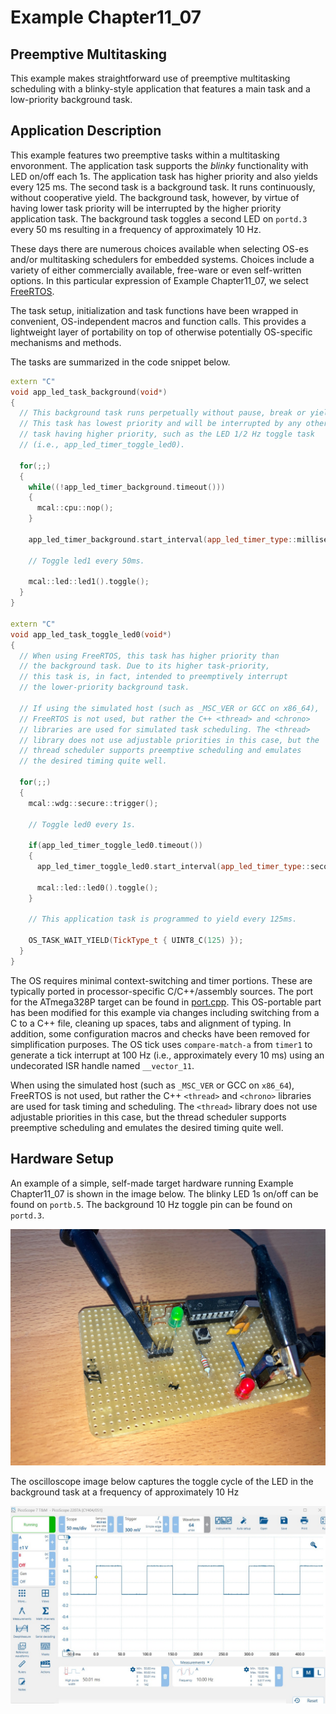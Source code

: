 # Example Chapter11_07
## Preemptive Multitasking

This example makes straightforward use
of preemptive multitasking scheduling with a blinky-style application
that features a main task and a low-priority background task.

## Application Description

This example features two preemptive tasks within a multitasking envoronment.
The application task supports the _blinky_ functionality with LED on/off each 1s.
The application task has higher priority and also yields every $125~\text{ms}$.
The second task is a background task. It runs continuously,
without cooperative yield. The background task, however,
by virtue of having lower task priority will be interrupted
by the higher priority application task. The background task
toggles a second LED on `portd.3` every $50~\text{ms}$
resulting in a frequency of approximately $10~\text{Hz}$.

These days there are numerous choices available when selecting
OS-es and/or multitasking schedulers for embedded systems.
Choices include a variety of either commercially available,
free-ware or even self-written options. In this particular
expression of Example Chapter11_07, we select
[FreeRTOS](https://www.freertos.org).

The task setup, initialization and task functions
have been wrapped in convenient, OS-independent macros
and function calls. This provides a lightweight layer
of portability on top of otherwise potentially OS-specific
mechanisms and methods.

The tasks are summarized in the code snippet below.

```cpp
extern "C"
void app_led_task_background(void*)
{
  // This background task runs perpetually without pause, break or yield
  // This task has lowest priority and will be interrupted by any other
  // task having higher priority, such as the LED 1/2 Hz toggle task
  // (i.e., app_led_timer_toggle_led0).

  for(;;)
  {
    while((!app_led_timer_background.timeout()))
    {
      mcal::cpu::nop();
    }

    app_led_timer_background.start_interval(app_led_timer_type::milliseconds(app_led_tick_type { UINT8_C(50) }));

    // Toggle led1 every 50ms.

    mcal::led::led1().toggle();
  }
}

extern "C"
void app_led_task_toggle_led0(void*)
{
  // When using FreeRTOS, this task has higher priority than
  // the background task. Due to its higher task-priority,
  // this task is, in fact, intended to preemptively interrupt
  // the lower-priority background task.

  // If using the simulated host (such as _MSC_VER or GCC on x86_64),
  // FreeRTOS is not used, but rather the C++ <thread> and <chrono>
  // libraries are used for simulated task scheduling. The <thread>
  // library does not use adjustable priorities in this case, but the
  // thread scheduler supports preemptive scheduling and emulates
  // the desired timing quite well.

  for(;;)
  {
    mcal::wdg::secure::trigger();

    // Toggle led0 every 1s.

    if(app_led_timer_toggle_led0.timeout())
    {
      app_led_timer_toggle_led0.start_interval(app_led_timer_type::seconds(app_led_tick_type { UINT8_C(1) }));

      mcal::led::led0().toggle();
    }

    // This application task is programmed to yield every 125ms.

    OS_TASK_WAIT_YIELD(TickType_t { UINT8_C(125) });
  }
}
```

The OS requires minimal context-switching and timer portions.
These are typically ported in processor-specific C/C++/assembly sources.
The port for the ATmega328P target can be found in
[port.cpp](./src/os/FreeRTOS/Source/portable/GCC-ATMega328/port.cpp).
This OS-portable part has been modified for this example
via changes including switching from a C to a C++ file,
cleaning up spaces, tabs and alignment of typing.
In addition, some configuration macros and checks
have been removed for simplification purposes.
The OS tick uses `compare-match-a` from `timer1` to generate
a tick interrupt at $100~\text{Hz}$ (i.e., approximately every $10~\text{ms}$)
using an undecorated ISR handle named `__vector_11`.

When using the simulated host (such as `_MSC_VER` or GCC on `x86_64`),
FreeRTOS is not used, but rather the C++ `<thread>` and `<chrono>` libraries
are used for task timing and scheduling. The `<thread>` library
does not use adjustable priorities in this case, but the thread scheduler
supports preemptive scheduling and emulates the desired timing quite well.

## Hardware Setup

An example of a simple, self-made target hardware running
Example Chapter11_07 is shown in the image below.
The blinky LED 1s on/off can be found on `portb.5`.
The background $10~\text{Hz}$ toggle pin can be found on `portd.3`.

![](./images/board11_07.jpg)

The oscilloscope image below captures the toggle cycle
of the LED in the background task at a frequency
of approximately $10~\text{Hz}$

![](./images/scope11_07.jpg)
